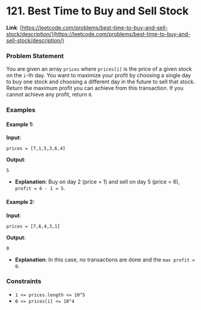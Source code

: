 # 121. Best Time to Buy and Sell Stock

**Link**: [https://leetcode.com/problems/best-time-to-buy-and-sell-stock/description/](https://leetcode.com/problems/best-time-to-buy-and-sell-stock/description/)

### Problem Statement

You are given an array `prices` where `prices[i]` is the price of a given stock on the `i`-th day.
You want to maximize your profit by choosing a single day to buy one stock and choosing a different day in the future to sell that stock.
Return the maximum profit you can achieve from this transaction. If you cannot achieve any profit, return `0`.

### Examples

#### Example 1:
**Input**: 
```
prices = [7,1,5,3,6,4]
```

**Output**: 
```
5
```  
  * **Explanation**: Buy on day 2 (price = 1) and sell on day 5 (price = 6), `profit = 6 - 1 = 5`.

#### Example 2:
**Input**: 
```
prices = [7,6,4,3,1]
```

**Output**: 
```
0
```  
  * **Explanation**: In this case, no transactions are done and the `max profit = 0`.

### Constraints
- `1 <= prices.length <= 10^5`
- `0 <= prices[i] <= 10^4`
